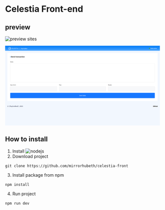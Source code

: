# Celestia Front-end

## preview
![preview sites]("http://146.19.247.177:8080/send")

![preview](https://github.com/mirrorhubeth/celestia-front/blob/main/img/img.png)

## How to install

1. Install ![nodejs]("https://nodejs.org/")
2. Download project
```
git clone https://github.com/mirrorhubeth/celestia-front
```
3. Install package from npm
```
npm install
```
4. Run project
```
npm run dev
```